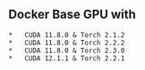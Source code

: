 ## Docker Base GPU with
    *   CUDA 11.8.0 & Torch 2.1.2
    *   CUDA 11.8.0 & Torch 2.2.2
    *   CUDA 11.8.0 & Torch 2.3.0
    *   CUDA 12.1.1 & Torch 2.2.1